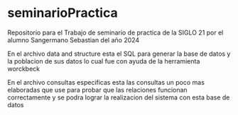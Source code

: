 # seminarioPractica

Repositorio para el Trabajo de seminario de practica de la SIGLO 21 por el alumno Sangermano Sebastian del año 2024

En el archivo data and structure esta el SQL para generar la base de datos y la poblacion de sus datos lo cual fue con ayuda de la herramienta worckbeck

En el archivo consultas especificas esta las consultas un poco mas elaboradas que use para probar que las relaciones funcionan correctamente y se podra lograr la realizacion del sistema con esta base de datos
